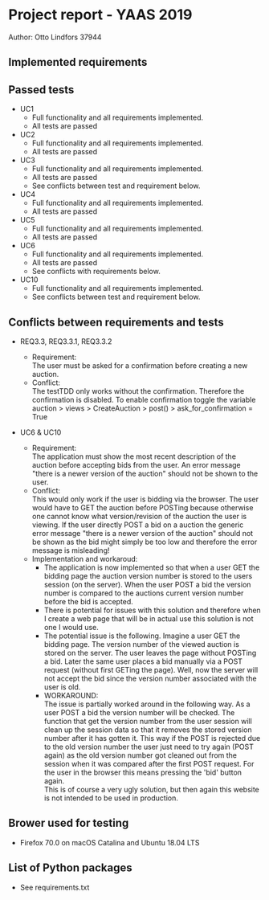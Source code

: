 # Project report - YAAS 2019

Author: Otto Lindfors 37944
## Implemented requirements
## Passed tests
* UC1
  * Full functionality and all requirements implemented.
  * All tests are passed  
* UC2
  * Full functionality and all requirements implemented.
  * All tests are passed  
* UC3
  * Full functionality and all requirements implemented.
  * All tests are passed
  * See conflicts between test and requirement below.  
* UC4
  * Full functionality and all requirements implemented.
  * All tests are passed  
* UC5
  * Full functionality and all requirements implemented.
  * All tests are passed  
* UC6
  * Full functionality and all requirements implemented.
  * All tests are passed
  * See conflicts with requirements below.  
* UC10
  * Full functionality and all requirements implemented.
  * See conflicts between test and requirement below.  
  
## Conflicts between requirements and tests
* REQ3.3, REQ3.3.1, REQ3.3.2
  * ​Requirement:  
  The user must be asked for a confirmation before creating a new auction.
  * Conflict:  
  The testTDD only works without the confirmation. Therefore the confirmation is disabled.
  To enable confirmation toggle the variable auction > views > CreateAuction > post() > ask_for_confirmation = True

* UC6 & UC10
  * Requirement:  
  The application must show the most recent description of the auction before accepting bids from the user.
  An error message "there is a newer version of the auction" should not be shown to the user.
  * Conflict:  
  This would only work if the user is bidding via the browser. The user would have to GET the auction before
  POSTing because otherwise one cannot know what version/revision of the auction the user is viewing. If the user directly
  POST a bid on a auction the generic error message "there is a newer version of the auction" should not be shown as the
  bid might simply be too low and therefore the error message is misleading!
  * Implementation and workaroud:  
    * The application is now implemented so that when a user GET the bidding page
    the auction version number is stored to the users session (on the server). When the user POST 
    a bid the version number is compared to the auctions current version number before the 
    bid is accepted.  
    * There is potential for issues with this solution and therefore when I create a web page 
    that will be in actual use this solution is not one I would use.  
    * The potential issue is the following. Imagine a user GET the bidding page. The version 
    number of the viewed auction is stored on the server. The user leaves the page without 
    POSTing a bid. Later the same user places a bid manually via a POST request (without 
    first GETing the page). Well, now the server will not accept the bid since the version number
    associated with the user is old.
    * WORKAROUND:  
    The issue is partially worked around in the following way. As a user POST a bid the
    version number will be checked. The function that get the version number from the user
    session will clean up the session data so that it removes the stored version number after
    it has gotten it. This way if the POST is rejected due to the old version number the
    user just need to try again (POST again) as the old version number got cleaned out 
    from the session when it was compared after the first POST request. For the user in the 
    browser this means pressing the 'bid' button again.  
    This is of course a very ugly solution, but then again this website is not intended to
    be used in production.
  

## Brower used for testing
* Firefox 70.0 on macOS Catalina and Ubuntu 18.04 LTS

## List of Python packages
* See requirements.txt